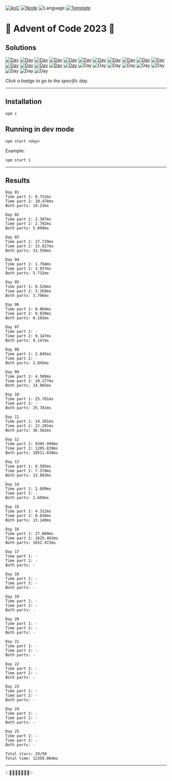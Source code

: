<!-- Entries between SOLUTIONS and RESULTS tags are auto-generated -->

[![AoC](https://badgen.net/badge/AoC/2023/blue)](https://adventofcode.com/2023)
[![Node](https://badgen.net/badge/Node/v16.13.0+/blue)](https://nodejs.org/en/download/)
![Language](https://badgen.net/badge/Language/TypeScript/blue)
[![Template](https://badgen.net/badge/Template/aocrunner/blue)](https://github.com/caderek/aocrunner)

# 🎄 Advent of Code 2023 🎄

## Solutions

<!--SOLUTIONS-->

[![Day](https://badgen.net/badge/01/%E2%98%85%E2%98%85/green)](src/day01)
[![Day](https://badgen.net/badge/02/%E2%98%85%E2%98%85/green)](src/day02)
[![Day](https://badgen.net/badge/03/%E2%98%85%E2%98%85/green)](src/day03)
[![Day](https://badgen.net/badge/04/%E2%98%85%E2%98%85/green)](src/day04)
[![Day](https://badgen.net/badge/05/%E2%98%85%E2%98%85/green)](src/day05)
[![Day](https://badgen.net/badge/06/%E2%98%85%E2%98%85/green)](src/day06)
[![Day](https://badgen.net/badge/07/%E2%98%85%E2%98%85/green)](src/day07)
[![Day](https://badgen.net/badge/08/%E2%98%85%E2%98%86/yellow)](src/day08)
[![Day](https://badgen.net/badge/09/%E2%98%85%E2%98%85/green)](src/day09)
[![Day](https://badgen.net/badge/10/%E2%98%85%E2%98%86/yellow)](src/day10)
[![Day](https://badgen.net/badge/11/%E2%98%85%E2%98%85/green)](src/day11)
[![Day](https://badgen.net/badge/12/%E2%98%85%E2%98%85/green)](src/day12)
[![Day](https://badgen.net/badge/13/%E2%98%85%E2%98%85/green)](src/day13)
[![Day](https://badgen.net/badge/14/%E2%98%85%E2%98%86/yellow)](src/day14)
[![Day](https://badgen.net/badge/15/%E2%98%85%E2%98%85/green)](src/day15)
[![Day](https://badgen.net/badge/16/%E2%98%85%E2%98%85/green)](src/day16)
![Day](https://badgen.net/badge/17/%E2%98%86%E2%98%86/gray)
![Day](https://badgen.net/badge/18/%E2%98%86%E2%98%86/gray)
![Day](https://badgen.net/badge/19/%E2%98%86%E2%98%86/gray)
![Day](https://badgen.net/badge/20/%E2%98%86%E2%98%86/gray)
![Day](https://badgen.net/badge/21/%E2%98%86%E2%98%86/gray)
![Day](https://badgen.net/badge/22/%E2%98%86%E2%98%86/gray)
![Day](https://badgen.net/badge/23/%E2%98%86%E2%98%86/gray)
![Day](https://badgen.net/badge/24/%E2%98%86%E2%98%86/gray)
![Day](https://badgen.net/badge/25/%E2%98%86%E2%98%86/gray)

<!--/SOLUTIONS-->

_Click a badge to go to the specific day._

---

## Installation

```
npm i
```

## Running in dev mode

```
npm start <day>
```

Example:

```
npm start 1
```

---

## Results

<!--RESULTS-->

```
Day 01
Time part 1: 8.752ms
Time part 2: 10.478ms
Both parts: 19.23ms
```

```
Day 02
Time part 1: 2.307ms
Time part 2: 2.792ms
Both parts: 5.099ms
```

```
Day 03
Time part 1: 17.729ms
Time part 2: 15.827ms
Both parts: 33.556ms
```

```
Day 04
Time part 1: 1.794ms
Time part 2: 3.937ms
Both parts: 5.732ms
```

```
Day 05
Time part 1: 0.526ms
Time part 2: 3.269ms
Both parts: 3.796ms
```

```
Day 06
Time part 1: 0.064ms
Time part 2: 0.039ms
Both parts: 0.102ms
```

```
Day 07
Time part 1: -
Time part 2: 9.147ms
Both parts: 9.147ms
```

```
Day 08
Time part 1: 2.845ms
Time part 2: -
Both parts: 2.845ms
```

```
Day 09
Time part 1: 4.588ms
Time part 2: 10.377ms
Both parts: 14.965ms
```

```
Day 10
Time part 1: 25.781ms
Time part 2: -
Both parts: 25.781ms
```

```
Day 11
Time part 1: 14.301ms
Time part 2: 22.281ms
Both parts: 36.582ms
```

```
Day 12
Time part 1: 9305.999ms
Time part 2: 1205.039ms
Both parts: 10511.038ms
```

```
Day 13
Time part 1: 6.505ms
Time part 2: 7.378ms
Both parts: 13.883ms
```

```
Day 14
Time part 1: 2.689ms
Time part 2: -
Both parts: 2.689ms
```

```
Day 15
Time part 1: 4.312ms
Time part 2: 8.836ms
Both parts: 13.149ms
```

```
Day 16
Time part 1: 27.009ms
Time part 2: 1625.463ms
Both parts: 1652.472ms
```

```
Day 17
Time part 1: -
Time part 2: -
Both parts: -
```

```
Day 18
Time part 1: -
Time part 2: -
Both parts: -
```

```
Day 19
Time part 1: -
Time part 2: -
Both parts: -
```

```
Day 20
Time part 1: -
Time part 2: -
Both parts: -
```

```
Day 21
Time part 1: -
Time part 2: -
Both parts: -
```

```
Day 22
Time part 1: -
Time part 2: -
Both parts: -
```

```
Day 23
Time part 1: -
Time part 2: -
Both parts: -
```

```
Day 24
Time part 1: -
Time part 2: -
Both parts: -
```

```
Day 25
Time part 1: -
Time part 2: -
Both parts: -
```

```
Total stars: 29/50
Total time: 12350.064ms
```

<!--/RESULTS-->

---

✨🎄🎁🎄🎅🎄🎁🎄✨
